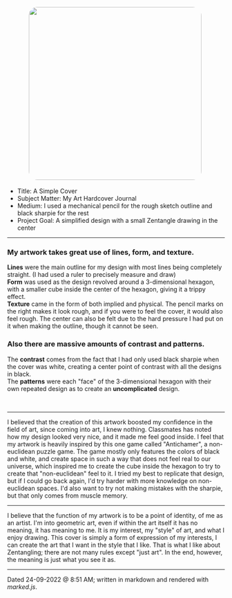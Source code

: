 <p align="center">
    <img src="https://i.ibb.co/2N1MQyF/3ed66964566df74346556da22abddb31-min-1.jpg" width="400" style="border-radius: 20px;">
    <img src="">
</p>

-   Title: A Simple Cover
-   Subject Matter: My Art Hardcover Journal
-   Medium: I used a mechanical pencil for the rough sketch outline and black sharpie for the rest
-   Project Goal: A simplified design with a small Zentangle drawing in the center

---

### My artwork takes great use of lines, form, and texture.

**Lines** were the main outline for my design with most lines being completely straight. (I had used a ruler to precisely measure and draw) \
**Form** was used as the design revolved around a 3-dimensional hexagon, with a smaller cube inside the center of the hexagon, giving it a trippy effect. \
**Texture** came in the form of both implied and physical. The pencil marks on the right makes it look rough, and if you were to feel the cover, it would also feel rough. The center can also be felt due to the hard pressure I had put on it when making the outline, though it cannot be seen.

### Also there are massive amounts of contrast and patterns.

The **contrast** comes from the fact that I had only used black sharpie when the cover was white, creating a center point of contrast with all the designs in black. \
The **patterns** were each "face" of the 3-dimensional hexagon with their own repeated design as to create an **uncomplicated** design.

<br>

---

I believed that the creation of this artwork boosted my confidence in the field of art, since coming into art, I knew nothing. Classmates has noted how my design looked very nice, and it made me feel good inside. I feel that my artwork is heavily inspired by this one game called "Antichamer", a non-euclidean puzzle game. The game mostly only features the colors of black and white, and create space in such a way that does not feel real to our universe, which inspired me to create the cube inside the hexagon to try to create that "non-euclidean" feel to it. I tried my best to replicate that design, but if I could go back again, I'd try harder with more knowledge on non-euclidean spaces. I'd also want to try not making mistakes with the sharpie, but that only comes from muscle memory.

---

I believe that the function of my artwork is to be a point of identity, of me as an artist. I'm into geometric art, even if within the art itself it has no meaning, it has meaning to me. It is my interest, my "style" of art, and what I enjoy drawing. This cover is simply a form of expression of my interests, I can create the art that I want in the style that I like. That is what I like about Zentangling; there are not many rules except "just art". In the end, however, the meaning is just what you see it as.

---

Dated 24-09-2022 @ 8:51 AM; written in markdown and rendered with _marked.js_.
